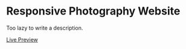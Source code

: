 # Responsive Photography Website
Too lazy to write a description.

[Live Preview](https://gappa12.github.io/responsive-photography-website)
